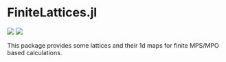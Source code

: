 # FiniteLattices.jl

[![][docs-stable-img]][docs-stable-url] [![][docs-dev-img]][docs-dev-url]

[docs-stable-img]: https://img.shields.io/badge/docs-stable-blue.svg
[docs-stable-url]: https://qiaoyi-li.github.io/FiniteLattices.jl/stable
[docs-dev-img]: https://img.shields.io/badge/docs-dev-blue.svg
[docs-dev-url]: https://qiaoyi-li.github.io/FiniteLattices.jl/dev

This package provides some lattices and their 1d maps for finite MPS/MPO based calculations.


